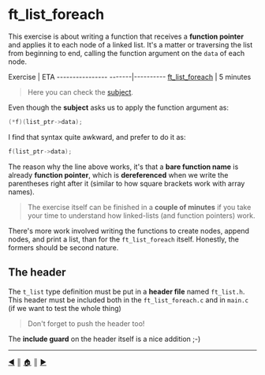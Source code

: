 # ft_list_foreach
This exercise is about writing a function that receives a **function pointer** and applies it to each node of a linked list. It's a matter or traversing the list from beginning to end, calling the function argument on the `data` of each node.

Exercise				| ETA
---------------- -------|----------
[ft_list_foreach](https://github.com/lifeBalance/c_exam/blob/main/04/ft_list_foreach/ft_list_foreach.c)		| 5 minutes

> Here you can check the [subject](https://github.com/lifeBalance/c_exam/blob/main/04/ft_list_foreach/subject.en.txt).


Even though the **subject** asks us to apply the function argument as:
```c
(*f)(list_ptr->data);
```

I find that syntax quite awkward, and prefer to do it as:
```c
f(list_ptr->data);
```

The reason why the line above works, it's that a **bare function name** is already **function pointer**, which is **dereferenced** when we write the parentheses right after it (similar to how square brackets work with array names).

> The exercise itself can be finished in a **couple of minutes** if you take your time to understand how linked-lists (and function pointers) work.

There's more work involved writing the functions to create nodes, append nodes, and print a list, than for the `ft_list_foreach` itself. Honestly, the formers should be second nature.

## The header
The `t_list` type definition must be put in a **header file** named `ft_list.h`. This header must be included both in the `ft_list_foreach.c` and in `main.c` (if we want to test the whole thing) 

> Don't forget to push the header too!

The **include guard** on the header itself is a nice addition ;-)

---
[:arrow_backward:][back] ║ [:house:][home] ║ [:arrow_forward:][next]

<!-- navigation -->
[home]: ../../../README.md
[back]: ./lists.md
[next]: ./ft_list_remove_if.md